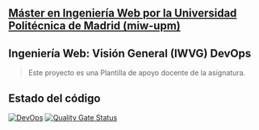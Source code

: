 ## [Máster en Ingeniería Web por la Universidad Politécnica de Madrid (miw-upm)](http://miw.etsisi.upm.es)
## Ingeniería Web: Visión General (IWVG) DevOps
> Este proyecto es una Plantilla de apoyo docente de la asignatura.
## Estado del código 
[![DevOps](https://github.com/chanocb/iwvg-devops-conde-sebastian/actions/workflows/test-sonar.yml/badge.svg?branch=develop)](https://github.com/chanocb/iwvg-devops-conde-sebastian/actions/workflows/test-sonar.yml)
[![Quality Gate Status](https://sonarcloud.io/api/project_badges/measure?project=chanocb_iwvg-devops-conde-sebastian&metric=alert_status)](https://sonarcloud.io/summary/new_code?id=chanocb_iwvg-devops-conde-sebastian)